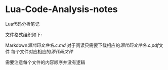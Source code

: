 # Lua-Code-Analysis-notes
Lua代码分析笔记

文件格式组织如下:

Markdown*源代码文件名.c.md*
对于阅读只需要下载相应的*源代码文件名.c.pdf*文件
每个文件对应相应的*源代码文件*

需要注意每个文件的内容顺序并没有逻辑

